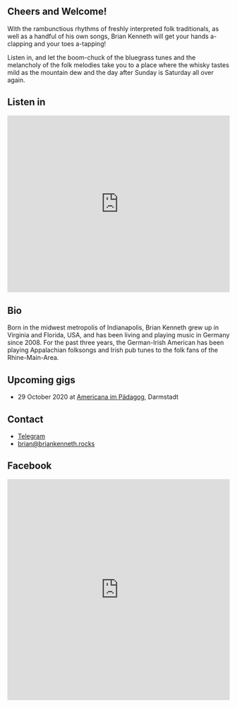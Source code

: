 ## Cheers and Welcome!

With the rambunctious rhythms of freshly interpreted folk traditionals, as well as a handful of his own songs, Brian Kenneth will get your hands a-clapping and your toes a-tapping!

Listen in, and let the boom-chuck of the bluegrass tunes and the melancholy of the folk melodies take you to a place where the whisky tastes mild as the mountain dew and the day after Sunday is Saturday all over again.

## Listen in
<iframe width="100%" height="400" scrolling="no" frameborder="no" allow="autoplay" src="https://w.soundcloud.com/player/?url=https%3A//api.soundcloud.com/playlists/1021407670&color=%23ff5500&auto_play=false&hide_related=false&show_comments=true&show_user=true&show_reposts=false&show_teaser=true&visual=true"></iframe>

## Bio
Born in the midwest metropolis of Indianapolis, Brian Kenneth grew up in Virginia and Florida, USA, and has been living and playing music in Germany since 2008. For the past three years, the German-Irish American has been playing Appalachian folksongs and Irish pub tunes to the folk fans of the Rhine-Main-Area.

## Upcoming gigs
- 29 October 2020 at [Americana im Pädagog](https://facebook.com/pages/category/Concert-Tour/Americana-im-P%C3%A4dagog-128978271026708/), Darmstadt

## Contact
- [Telegram](https://t.me/BrianJL)
- [brian@briankenneth.rocks](mailto:brian@briankenneth.rocks)

## Facebook
<div align="center"><iframe src="https://www.facebook.com/plugins/page.php?href=https%3A%2F%2Fwww.facebook.com%2Fbriankennethmusic&tabs=timeline&width=340&height=500&small_header=true&adapt_container_width=false&hide_cover=false&show_facepile=false&appId" width="100%" height="500" style="border:none;overflow:hidden" scrolling="no" frameborder="0" allowTransparency="true" allow="encrypted-media"></iframe></div>